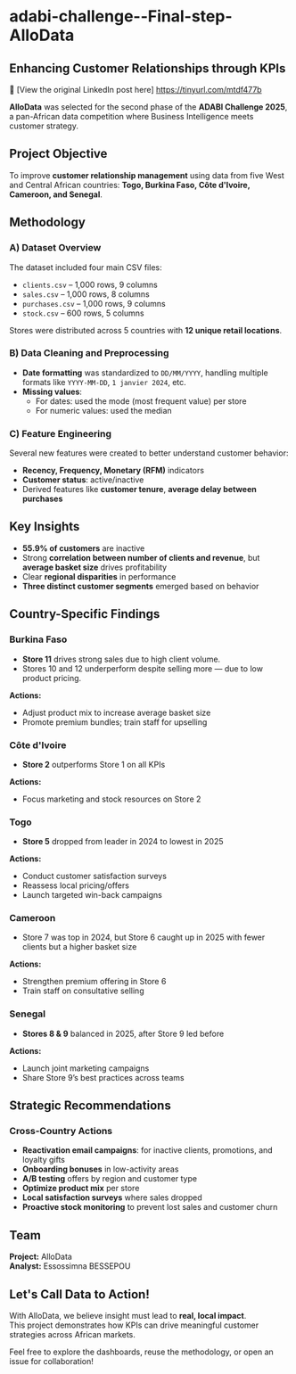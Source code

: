 # adabi-challenge--Final-step-AlloData

## Enhancing Customer Relationships through KPIs

🔗 [View the original LinkedIn post here]  https://tinyurl.com/mtdf477b

 **AlloData** was selected for the second phase of the **ADABI Challenge 2025**, a pan-African data competition where Business Intelligence meets customer strategy.

## Project Objective

To improve **customer relationship management** using data from five West and Central African countries: **Togo, Burkina Faso, Côte d'Ivoire, Cameroon, and Senegal**.


##  Methodology

### A) Dataset Overview

The dataset included four main CSV files:

- `clients.csv` – 1,000 rows, 9 columns  
- `sales.csv` – 1,000 rows, 8 columns  
- `purchases.csv` – 1,000 rows, 9 columns  
- `stock.csv` – 600 rows, 5 columns  

Stores were distributed across 5 countries with **12 unique retail locations**.

### B) Data Cleaning and Preprocessing

- **Date formatting** was standardized to `DD/MM/YYYY`, handling multiple formats like `YYYY-MM-DD`, `1 janvier 2024`, etc.
- **Missing values**:
  - For dates: used the mode (most frequent value) per store
  - For numeric values: used the median

### C) Feature Engineering

Several new features were created to better understand customer behavior:

- **Recency, Frequency, Monetary (RFM)** indicators  
- **Customer status**: active/inactive  
- Derived features like **customer tenure**, **average delay between purchases**


##  Key Insights

- **55.9% of customers** are inactive  
- Strong **correlation between number of clients and revenue**, but **average basket size** drives profitability
- Clear **regional disparities** in performance
- **Three distinct customer segments** emerged based on behavior

##  Country-Specific Findings

### Burkina Faso
- **Store 11** drives strong sales due to high client volume.
- Stores 10 and 12 underperform despite selling more — due to low product pricing.

**Actions:**
- Adjust product mix to increase average basket size
- Promote premium bundles; train staff for upselling


### Côte d'Ivoire
- **Store 2** outperforms Store 1 on all KPIs

**Actions:**
- Focus marketing and stock resources on Store 2


### Togo
- **Store 5** dropped from leader in 2024 to lowest in 2025

**Actions:**
- Conduct customer satisfaction surveys
- Reassess local pricing/offers
- Launch targeted win-back campaigns


### Cameroon
- Store 7 was top in 2024, but Store 6 caught up in 2025 with fewer clients but a higher basket size

**Actions:**
- Strengthen premium offering in Store 6
- Train staff on consultative selling


### Senegal
- **Stores 8 & 9** balanced in 2025, after Store 9 led before

**Actions:**
- Launch joint marketing campaigns
- Share Store 9’s best practices across teams


##  Strategic Recommendations

### Cross-Country Actions

- **Reactivation email campaigns**: for inactive clients, promotions, and loyalty gifts  
- **Onboarding bonuses** in low-activity areas  
- **A/B testing** offers by region and customer type  
- **Optimize product mix** per store  
- **Local satisfaction surveys** where sales dropped  
- **Proactive stock monitoring** to prevent lost sales and customer churn  

##  Team

**Project:** AlloData  
**Analyst:** Essossimna BESSEPOU


##  Let's Call Data to Action!

With AlloData, we believe insight must lead to **real, local impact**.  
This project demonstrates how KPIs can drive meaningful customer strategies across African markets.

Feel free to explore the dashboards, reuse the methodology, or open an issue for collaboration!
